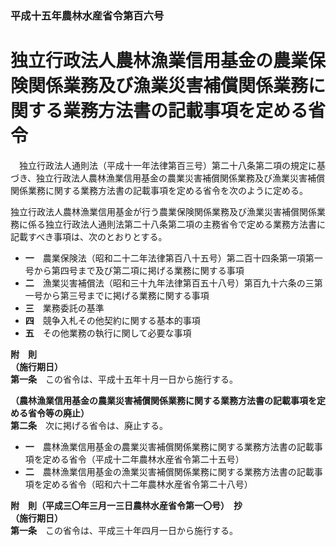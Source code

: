 ### 平成十五年農林水産省令第百六号  
# 独立行政法人農林漁業信用基金の農業保険関係業務及び漁業災害補償関係業務に関する業務方法書の記載事項を定める省令  
　独立行政法人通則法（平成十一年法律第百三号）第二十八条第二項の規定に基づき、独立行政法人農林漁業信用基金の農業災害補償関係業務及び漁業災害補償関係業務に関する業務方法書の記載事項を定める省令を次のように定める。  
  
独立行政法人農林漁業信用基金が行う農業保険関係業務及び漁業災害補償関係業務に係る独立行政法人通則法第二十八条第二項の主務省令で定める業務方法書に記載すべき事項は、次のとおりとする。  
* **一**　農業保険法（昭和二十二年法律第百八十五号）第二百十四条第一項第一号から第四号まで及び第二項に掲げる業務に関する事項  
* **二**　漁業災害補償法（昭和三十九年法律第百五十八号）第百九十六条の三第一号から第三号までに掲げる業務に関する事項  
* **三**　業務委託の基準  
* **四**　競争入札その他契約に関する基本的事項  
* **五**　その他業務の執行に関して必要な事項  
  
**附　則**  
**（施行期日）**  
**第一条**　この省令は、平成十五年十月一日から施行する。  
  
**（農林漁業信用基金の農業災害補償関係業務に関する業務方法書の記載事項を定める省令等の廃止）**  
**第二条**　次に掲げる省令は、廃止する。  
* **一**　農林漁業信用基金の農業災害補償関係業務に関する業務方法書の記載事項を定める省令（平成十二年農林水産省令第二十五号）  
* **二**　農林漁業信用基金の漁業災害補償関係業務に関する業務方法書の記載事項を定める省令（昭和六十二年農林水産省令第二十八号）  
  
**附　則（平成三〇年三月一三日農林水産省令第一〇号）　抄**  
**（施行期日）**  
**第一条**　この省令は、平成三十年四月一日から施行する。  
  

